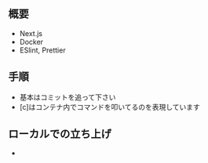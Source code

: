## 概要

- Next.js
- Docker
- ESlint, Prettier

## 手順

- 基本はコミットを追って下さい
- [c]はコンテナ内でコマンドを叩いてるのを表現しています

## ローカルでの立ち上げ

-

